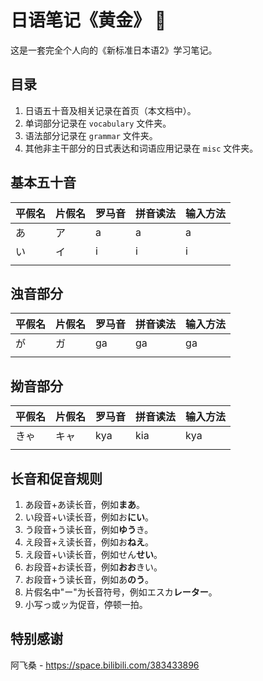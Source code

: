 # 日语笔记《黄金》 :butterfly:

这是一套完全个人向的《新标准日本语2》学习笔记。

## 目录
1. 日语五十音及相关记录在首页（本文档中）。
2. 单词部分记录在 `vocabulary` 文件夹。
3. 语法部分记录在 `grammar` 文件夹。
4. 其他非主干部分的日式表达和词语应用记录在 `misc` 文件夹。

## 基本五十音
| 平假名 | 片假名 | 罗马音 | 拼音读法 | 输入方法 |
| ------ | ------ | ------ | -------- | -------- |
| あ     | ア     | a      | a        | a        |
| い     | イ     | i      | i        | i        |
|        |        |        |          |          |

## 浊音部分
| 平假名 | 片假名 | 罗马音 | 拼音读法 | 输入方法 |
| ------ | ------ | ------ | -------- | -------- |
| が     | ガ     | ga     | ga       | ga       |
|        |        |        |          |          |

## 拗音部分
| 平假名 | 片假名 | 罗马音 | 拼音读法 | 输入方法 |
| ------ | ------ | ------ | -------- | -------- |
| きゃ   | キャ   | kya    | kia      | kya      |
|        |        |        |          |          |

## 长音和促音规则
1. あ段音+あ读长音，例如**まあ**。
2. い段音+い读长音，例如お**にい**。
3. う段音+う读长音，例如**ゆう**き。
4. え段音+え读长音，例如お**ねえ**。
5. え段音+い读长音，例如せん**せい**。
6. お段音+お读长音，例如**おお**きい。
7. お段音+う读长音，例如あ**のう**。
8. 片假名中"ー"为长音符号，例如エスカ**レーター**。
9. 小写っ或ッ为促音，停顿一拍。

## 特别感谢
阿飞桑 - https://space.bilibili.com/383433896
